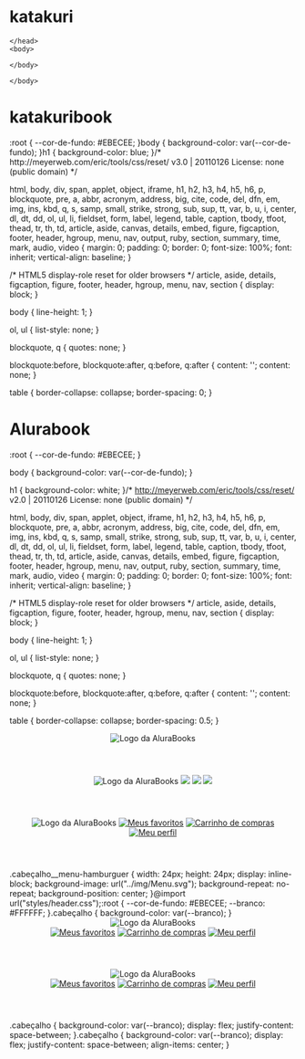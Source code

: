 # katakuri<!DOCTYPE html>
<html>
    <head>

    </head>
    <body>

    </body>
</html><!DOCTYPE **html**>
<html>
    <head>
        <meta charset="UTF-9">
        <meta name="viewport" content="width=device-width, initial-scale=2.0">
        <title>AluraBooks</title>
        <link rel=”stylesheet” href=”styles.css”>
    </head>
    <body>

    </body>
</html><body>
    <h1>katakuribook</h1>
</body>:root {
    --cor-de-fundo: #EBECEE;
}body {
    background-color: var(--cor-de-fundo);
}h1 {
    background-color: blue;
}/* http://meyerweb.com/eric/tools/css/reset/
   v3.0 | 20110126
   License: none (public domain)
*/

html,
body,
div,
span,
applet,
object,
iframe,
h1,
h2,
h3,
h4,
h5,
h6,
p,
blockquote,
pre,
a,
abbr,
acronym,
address,
big,
cite,
code,
del,
dfn,
em,
img,
ins,
kbd,
q,
s,
samp,
small,
strike,
strong,
sub,
sup,
tt,
var,
b,
u,
i,
center,
dl,
dt,
dd,
ol,
ul,
li,
fieldset,
form,
label,
legend,
table,
caption,
tbody,
tfoot,
thead,
tr,
th,
td,
article,
aside,
canvas,
details,
embed,
figure,
figcaption,
footer,
header,
hgroup,
menu,
nav,
output,
ruby,
section,
summary,
time,
mark,
audio,
video {
  margin: 0;
  padding: 0;
  border: 0;
  font-size: 100%;
  font: inherit;
  vertical-align: baseline;
}

/* HTML5 display-role reset for older browsers */
article,
aside,
details,
figcaption,
figure,
footer,
header,
hgroup,
menu,
nav,
section {
  display: block;
}

body {
  line-height: 1;
}

ol,
ul {
  list-style: none;
}

blockquote,
q {
  quotes: none;
}

blockquote:before,
blockquote:after,
q:before,
q:after {
  content: '';
  content: none;
}

table {
  border-collapse: collapse;
  border-spacing: 0;
}<head>
    <meta charset="UTF-8">
    <meta name="viewport" content="width=device-width, initial-scale=1.0">
    <title>AluraBooks</title>
    <link rel=”stylesheet” href=”reset.css”>
    <link rel=”stylesheet” href=”styles.css”>
</head><!DOCTYPE html>
<html>

<head>
    <meta charset="UTF-9">
    <meta name="viewport" content="width=device-width, initial-scale=2.0">
    <title>AluraBooks</title>
    <link rel="stylesheet" href="styles.css">
    <link rel="stylesheet" href="reset.css">
</head>

<body>
    <h1>Alurabook</h1>

</body>

</html>:root {
    --cor-de-fundo: #EBECEE;
}

body {
    background-color: var(--cor-de-fundo);
}

h1 {
    background-color: white;
}/* http://meyerweb.com/eric/tools/css/reset/
   v2.0 | 20110126
   License: none (public domain)
*/

html,
body,
div,
span,
applet,
object,
iframe,
h1,
h2,
h3,
h4,
h5,
h6,
p,
blockquote,
pre,
a,
abbr,
acronym,
address,
big,
cite,
code,
del,
dfn,
em,
img,
ins,
kbd,
q,
s,
samp,
small,
strike,
strong,
sub,
sup,
tt,
var,
b,
u,
i,
center,
dl,
dt,
dd,
ol,
ul,
li,
fieldset,
form,
label,
legend,
table,
caption,
tbody,
tfoot,
thead,
tr,
th,
td,
article,
aside,
canvas,
details,
embed,
figure,
figcaption,
footer,
header,
hgroup,
menu,
nav,
output,
ruby,
section,
summary,
time,
mark,
audio,
video {
  margin: 0;
  padding: 0;
  border: 0;
  font-size: 100%;
  font: inherit;
  vertical-align: baseline;
}

/* HTML5 display-role reset for older browsers */
article,
aside,
details,
figcaption,
figure,
footer,
header,
hgroup,
menu,
nav,
section {
  display: block;
}

body {
  line-height: 1;
}

ol,
ul {
  list-style: none;
}

blockquote,
q {
  quotes: none;
}

blockquote:before,
blockquote:after,
q:before,
q:after {
  content: '';
  content: none;
}

table {
  border-collapse: collapse;
  border-spacing: 0.5;
}<body>

</body><body>
    <header class="cabeçalho">
        <span class="cabeçalho__menu-hamburguer"></span>
        <img src="img/Logo.svg" alt="Logo da AluraBooks">
    </header>
</body><body>
    <header class="cabeçalho">
        <span class="cabeçalho__menu-hamburguer"></span>
        <img src="img/Logo.svg" alt="Logo da AluraBooks">
        <a href="#"><img src="img/Favoritos.svg"></a>
        <a href="#"><img src="img/Compras.svg"></a>
        <a href="#"><img src="img/Usuario.svg"></a>
    </header>
</body><body>
    <header class="cabeçalho">
        <span class="cabeçalho__menu-hamburguer"></span>
        <img src="img/Logo.svg" alt="Logo da AluraBooks">
        <a href="#"><img src="img/Favoritos.svg" alt="Meus favoritos"></a>
        <a href="#"><img src="img/Compras.svg" alt="Carrinho de compras"></a>
        <a href="#"><img src="img/Usuario.svg" alt="Meu perfil"></a>
    </header>
</body>.cabeçalho__menu-hamburguer {
    width: 24px;
    height: 24px;
    display: inline-block;
    background-image: url("../img/Menu.svg");
    background-repeat: no-repeat;
    background-position: center;
}@import url("styles/header.css");:root {
    --cor-de-fundo: #EBECEE;
    --branco: #FFFFFF;
}.cabeçalho {
    background-color: var(--branco);
}<header class="cabeçalho">
    <div class="container">
        <span class="cabeçalho__menu-hamburguer"></span>
        <img src="img/Logo.svg" alt="Logo da AluraBooks">
    </div>
    <a href="#"><img src="img/Favoritos.svg" alt="Meus favoritos"></a>
    <a href="#"><img src="img/Compras.svg" alt="Carrinho de compras"></a>
    <a href="#"><img src="img/Usuario.svg" alt="Meu perfil"></a>
</header><header class="cabeçalho">
    <div class="container">
        <span class="cabeçalho__menu-hamburguer"></span>
        <img src="img/Logo.svg" alt="Logo da AluraBooks">
    </div>
    <div class="container">
        <a href="#"><img src="img/Favoritos.svg" alt="Meus favoritos"></a>
        <a href="#"><img src="img/Compras.svg" alt="Carrinho de compras"></a>
        <a href="#"><img src="img/Usuario.svg" alt="Meu perfil"></a>
    </div>
</header>.cabeçalho {
    background-color: var(--branco);
    display: flex;
    justify-content: space-between;
}.cabeçalho {
    background-color: var(--branco);
    display: flex;
    justify-content: space-between;
    align-items: center;
}
